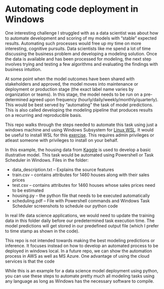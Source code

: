 # Automating code deployment in Windows

One interesting challenge I struggled with as a data scientist was about how to automate development and scoring of my models with “stable” expected results. Automating such processes would free up my time on more interesting, cognitive pursuits. 
Data scientists like me spend a lot of time discussing the business problem and developing a modeling solution. Once the data is available and has been processed for modeling, the next step involves trying and testing a few algorithms and evaluating the findings with business intuition. 

At some point when the model outcomes have been shared with stakeholders and approved, the model moves into maintenance or deployment or production stage (the exact label name varies by organization or teams). In this stage, the model needs to be run on a pre-determined agreed upon frequency (hourly/daily/weekly/monthly/quarterly). This would be best served by “automating” the task of model predictions. This is also called developing the modeling pipeline that produces results on a recurring and reproducible basis. 

This repo walks through the steps needed to automate this task using just a windows machine and using Windows Subsystem for [Linux WSL](https://docs.microsoft.com/en-us/windows/wsl/about). It would be useful to install WSL for this [exercise](https://docs.microsoft.com/en-us/windows/wsl/install). This requires admin privileges or atleast someone with privileges to install on your behalf.

In this example, the housing data from [Kaggle](https://www.kaggle.com/c/house-prices-advanced-regression-techniques/data) is used to develop a basic illustrative model. This task would be automated using Powershell or Task Scheduler in Windows. 
Files in the folder: 

* data_description.txt – Explains the source features 
* train.csv – contains attributes for 1460 houses along with their sales prices 
* test.csv – contains attributes for 1460 houses whose sales prices need to be estimated 
* housing.py – the python file that needs to be executed automatically  
* scheduling.pdf – File with Powershell commands and Windows Task Scheduler screenshots to schedule our python code 

In real life data science applications, we would need to update the training data in this folder daily before our predetermined task execution time. The model predictions will get stored in our predefined output file (which I prefer to time stamp as shown in the code).

This repo is not intended towards making the best modeling predictions or inference. It focuses instead on how to develop an automated process to be deployed in windows local. In a future repo, we can show the automation process in AWS as well as MS Azure. One advantage of using the cloud services is that the code 

While this is an example for a data science model deployment using python, you can use these steps to automate pretty much all modeling tasks using any language as long as Windows has the necessary software to compile.
